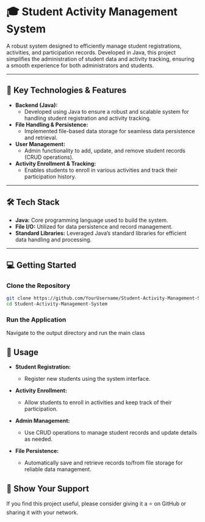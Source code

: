 # 🎓 Student Activity Management System

A robust system designed to efficiently manage student registrations, activities, and participation records. Developed in Java, this project simplifies the administration of student data and activity tracking, ensuring a smooth experience for both administrators and students.

---

## 🚀 Key Technologies & Features

- **Backend (Java):** 
  - Developed using Java to ensure a robust and scalable system for handling student registration and activity tracking.
- **File Handling & Persistence:** 
  - Implemented file-based data storage for seamless data persistence and retrieval.
- **User Management:** 
  - Admin functionality to add, update, and remove student records (CRUD operations).
- **Activity Enrollment & Tracking:** 
  - Enables students to enroll in various activities and track their participation history.

---

## 🛠️ Tech Stack

- **Java:** Core programming language used to build the system.
- **File I/O:** Utilized for data persistence and record management.
- **Standard Libraries:** Leveraged Java’s standard libraries for efficient data handling and processing.

---

## 💻 Getting Started

### Clone the Repository

```bash
git clone https://github.com/YourUsername/Student-Activity-Management-System.git
cd Student-Activity-Management-System
```

### Run the Application
Navigate to the output directory and run the main class

## 📖 Usage
- **Student Registration:**
  - Register new students using the system interface.

- **Activity Enrollment:**
  - Allow students to enroll in activities and keep track of their participation.

- **Admin Management:**
  - Use CRUD operations to manage student records and update details as needed.

- **File Persistence:**
  - Automatically save and retrieve records to/from file storage for reliable data management.

## 🌟 Show Your Support
If you find this project useful, please consider giving it a ⭐ on GitHub or sharing it with your network.


